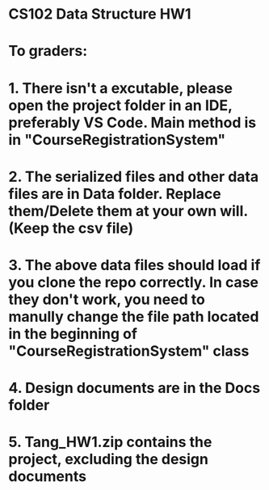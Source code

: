 # CS102 Data Structure HW1
# To graders:
# 1. There isn't a excutable, please open the project folder in an IDE, preferably VS Code. Main method is in "CourseRegistrationSystem"
# 2. The serialized files and other data files are in Data folder. Replace them/Delete them at your own will. (Keep the csv file)
# 3. The above data files should load if you clone the repo correctly. In case they don't work, you need to manully change the file path located in the beginning of "CourseRegistrationSystem" class
# 4. Design documents are in the Docs folder
# 5. Tang_HW1.zip contains the project, excluding the design documents
